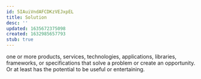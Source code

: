 ```yaml
---
id: 5IAuiVndAFCDKzVEJxpEL
title: Solution
desc: ''
updated: 1635672375098
created: 1632985657793
stub: true
---
```

one or more products, services, technologies, applications, libraries, frameworks, or specifications that solve a problem or create an opportunity. Or at least has the potential to be useful or entertaining.
